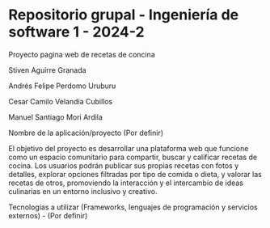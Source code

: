 #  Repositorio grupal - Ingeniería de software 1 - 2024-2
Proyecto pagina web de recetas de concina

Stiven Aguirre Granada

Andrés Felipe Perdomo Uruburu

Cesar Camilo Velandia Cubillos

Manuel Santiago Mori Ardila


Nombre de la aplicación/proyecto (Por definir)


El objetivo del proyecto es desarrollar una plataforma web que funcione como un espacio comunitario para compartir, buscar y calificar recetas de cocina. Los usuarios podrán publicar sus propias recetas con fotos y detalles, explorar opciones filtradas por tipo de comida o dieta, y valorar las recetas de otros, promoviendo la interacción y el intercambio de ideas culinarias en un entorno inclusivo y creativo.


Tecnologías a utilizar (Frameworks, lenguajes de programación y servicios externos) - (Por definir)
